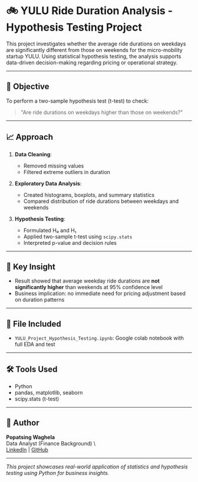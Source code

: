 # 🚲 YULU Ride Duration Analysis - Hypothesis Testing Project

This project investigates whether the average ride durations on weekdays are significantly different from those on weekends for the micro-mobility startup YULU. Using statistical hypothesis testing, the analysis supports data-driven decision-making regarding pricing or operational strategy.

---

## 🎯 Objective

To perform a two-sample hypothesis test (t-test) to check:
> "Are ride durations on weekdays higher than those on weekends?"

---

## 📈 Approach

1. **Data Cleaning**:
   - Removed missing values
   - Filtered extreme outliers in duration

2. **Exploratory Data Analysis**:
   - Created histograms, boxplots, and summary statistics
   - Compared distribution of ride durations between weekdays and weekends

3. **Hypothesis Testing**:
   - Formulated H₀ and H₁
   - Applied two-sample t-test using `scipy.stats`
   - Interpreted p-value and decision rules

---

## 🧠 Key Insight

- Result showed that average weekday ride durations are **not significantly higher** than weekends at 95% confidence level
- Business implication: no immediate need for pricing adjustment based on duration patterns

---

## 📁 File Included

- `YULU_Project_Hypothesis_Testing.ipynb`: Google colab notebook with full EDA and test

---

## 🛠 Tools Used

- Python
- pandas, matplotlib, seaborn
- scipy.stats (t-test)

---

## 👤 Author

**Popatsing Waghela**  
Data Analyst (Finance Background)  \  
[LinkedIn](https://www.linkedin.com/in/popatsing-waghela-3b7a87246) | [GitHub](https://github.com/Waghela007)

---

_This project showcases real-world application of statistics and hypothesis testing using Python for business insights._
